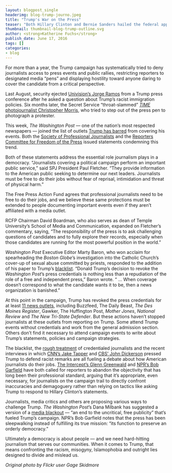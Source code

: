 ```yaml
---
layout: blogpost_single
headerimg: blog-trump-journo.jpeg
title: "Trump's War on the Press"
teaser: "Both Hillary Clinton and Bernie Sanders hailed the federal appeals court decision upholding the FCC's Net Neutrality rules. So far we haven't heard from Donald Trump."
thumbnail: thumbnail-blog-trump-outline.svg
author: <strong>Katherine Fuchs</strong>
publish_date: June 17, 2016
tags: []
categories:
- blog
---
```

For more than a year, the Trump campaign has systematically tried to deny journalists access to press events and public rallies, restricting reporters to designated media “pens” and displaying hostility toward anyone daring to cover the candidate from a critical perspective.

Last August, security ejected [Univision’s Jorge Ramos](http://www.npr.org/2015/08/26/434975397/univision-anchor-jorge-ramos-removed-from-trump-press-conference) from a Trump press conference after he asked a question about Trump’s racist immigration policies. Six months later, the Secret Service “throat-slammed” [*TIME* photojournalist Christopher Morris](http://time.com/4241899/donald-trump-rally-time-photographer-chris-morris/), who tried to step out of the press pen to photograph a protester.

This week, *The Washington Post* — one of the nation’s most respected newspapers — joined the list of outlets [Trump has barred](http://www.nytimes.com/2016/06/14/business/media/trump-kicks-phony-and-dishonest-washington-post-off-his-campaign.html) from covering his events. Both the [Society of Professional Journalists](http://www.spj.org/news.asp?ref=1445) and the [Reporters Committee for Freedom of the Press](http://www.rcfp.org/reporters-committee-chairman-troubled-trumps-stance-toward-journalists) issued statements condemning this trend.

Both of these statements address the essential role journalism plays in a democracy. “Journalists covering a political campaign perform an important public service,” said SPJ President Paul Fletcher. “They provide information to the American public seeking to determine our next leaders. Journalists must be free to do their jobs without fear of reprisal, intimidation and threat of physical harm.”

The Free Press Action Fund agrees that professional journalists need to be free to do their jobs, and we believe these same protections must be extended to people documenting important events even if they aren’t affiliated with a media outlet.

RCFP Chairman David Boardman, who also serves as dean of Temple University’s School of Media and Communication, expanded on Fletcher’s commentary, saying, “The responsibility of the press is to ask challenging questions of candidates and to fully explore their records, especially when those candidates are running for the most powerful position in the world.”

*Washington Post* Executive Editor Marty Baron, who won acclaim for spearheading the *Boston Globe*’s investigation into the Catholic Church’s cover-up of sexual abuse committed by priests, responded to the addition of his paper to Trump’s [blacklist](http://www.huffingtonpost.com/entry/donald-trump-media-blacklist_us_575f5323e4b071ec19ef04ab). “Donald Trump’s decision to revoke the *Washington Post*’s press credentials is nothing less than a repudiation of the role of a free and independent press,” Baron wrote. “ ... When coverage doesn’t correspond to what the candidate wants it to be, then a news organization is banished.”

At this point in the campaign, Trump has revoked the press credentials for at least [11 news outlets](http://gawker.com/a-running-list-of-the-publications-and-reporters-who-ha-1781918257), including Buzzfeed, The Daily Beast, *The Des Moines Register*, Gawker, The Huffington Post, *Mother Jones*, *National Review* and *The New Tri-State Defender*. But these actions haven’t stopped journalists at these outlets from reporting on Trump. Some attend Trump events without credentials and work from the general admission section. Others don’t find it necessary to attend campaign events to write about Trump’s statements, policies and campaign strategies.

The blacklist, the [rough treatment](https://news.vice.com/article/why-its-no-surprise-a-journalist-got-choked-at-a-donald-trump-rally) of credentialed journalists and the recent interviews in which [CNN’s Jake Tapper](http://www.cnn.com/videos/politics/2016/06/03/donald-trump-hillary-clinton-judge-jake-tapper-full-interview-lead.cnn) and [CBS’ John Dickerson](https://www.youtube.com/watch?v=kHoXC4HX-Z8) pressed Trump to defend racist remarks are all fueling a debate about how American journalists do their jobs. [The Intercept’s Glenn Greenwald](http://www.ibtimes.com/death-view-nowhere-how-donald-trump-broke-medias-brain-2379767) and [NPR’s Bob Garfield](http://www.wnyc.org/story/on-the-media-2016-06-10/) have both called for reporters to abandon the objectivity that has long been their professional standard, arguing that it’s appropriate, even necessary, for journalists on the campaign trail to directly confront inaccuracies and demagoguery rather than relying on tactics like asking Trump to respond to Hillary Clinton’s statements.

Journalists, media critics and others are proposing various ways to challenge Trump. *The Washington Post*’s Dana Milbank has suggested a version of a [media blackout](https://www.washingtonpost.com/opinions/the-right-response-to-donald-trump-a-media-blackout/2016/06/14/2868a0e0-3256-11e6-8758-d58e76e11b12_story.html) — “an end to the uncritical, free publicity” that’s fueled Trump’s campaign. NPR’s Bob Garfield notes that the press has been sleepwalking instead of fulfilling its true mission: “its function to preserve an orderly democracy.”

Ultimately a democracy is about people — and we need hard-hitting journalism that serves our communities. When it comes to Trump, that means confronting the racism, misogyny, Islamophobia and outright lies designed to divide and mislead us.

*Original photo by Flickr user Gage Skidmore*
